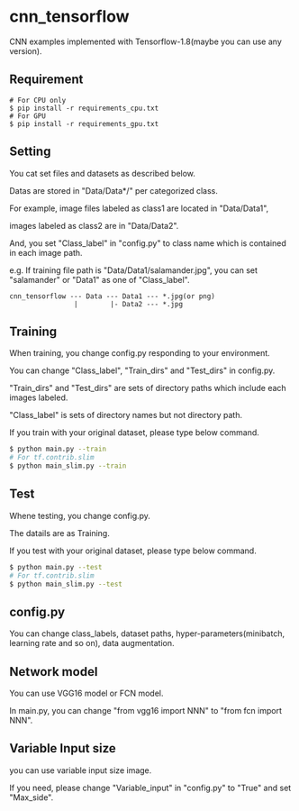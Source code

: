 # cnn_tensorflow

CNN examples implemented with Tensorflow-1.8(maybe you can use any version).

## Requirement

```
# For CPU only
$ pip install -r requirements_cpu.txt
# For GPU
$ pip install -r requirements_gpu.txt
```

## Setting
You cat set files and datasets as described below.

Datas are stored in "Data/Data*/" per categorized class.

For example, image files labeled as class1 are located in "Data/Data1",

images labeled as class2 are in "Data/Data2".

And, you set "Class_label" in "config.py" to class name which is contained in each image path.

e.g. If training file path is "Data/Data1/salamander.jpg", you can set  "salamander" or "Data1" as one of "Class_label".
```
cnn_tensorflow --- Data --- Data1 --- *.jpg(or png)
                |        |- Data2 --- *.jpg
```

## Training
When training, you change config.py responding to your environment.

You can change "Class_label", "Train_dirs" and "Test_dirs" in config.py.

"Train_dirs" and "Test_dirs" are sets of directory paths which include each images labeled.

"Class_label" is sets of directory names but not directory path.

If you train with your original dataset, please type below command.

```bash
$ python main.py --train
# For tf.contrib.slim
$ python main_slim.py --train
```

## Test
Whene testing, you change config.py.

The datails are as Training.

If you test with your original dataset, please type below command.

```bash
$ python main.py --test
# For tf.contrib.slim
$ python main_slim.py --test
```

## config.py
You can change class_labels, dataset paths, hyper-parameters(minibatch, learning rate and so on),
data augmentation.


## Network model
You can use VGG16 model or FCN model.

In main.py, you can change "from vgg16 import NNN" to "from fcn import NNN".


## Variable Input size
you can use variable input size image.

If you need, please change "Variable_input" in "config.py" to "True" and set "Max_side".
